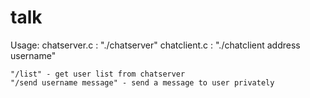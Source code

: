 # talk
Usage:
	chatserver.c : "./chatserver"
	chatclient.c : "./chatclient address username"

	"/list" - get user list from chatserver
	"/send username message" - send a message to user privately

